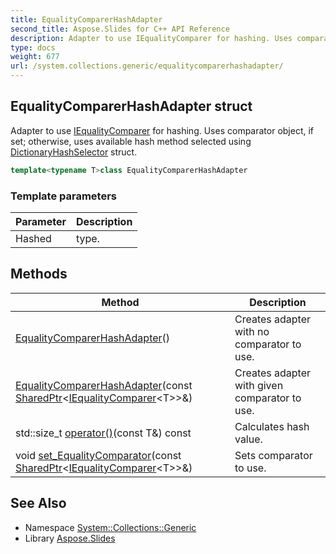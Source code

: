 ```yaml
---
title: EqualityComparerHashAdapter
second_title: Aspose.Slides for C++ API Reference
description: Adapter to use IEqualityComparer for hashing. Uses comparator object, if set; otherwise, uses available hash method selected using DictionaryHashSelector struct.
type: docs
weight: 677
url: /system.collections.generic/equalitycomparerhashadapter/
---
```

## EqualityComparerHashAdapter struct


Adapter to use [IEqualityComparer](../iequalitycomparer/) for hashing. Uses comparator object, if set; otherwise, uses available hash method selected using [DictionaryHashSelector](../dictionaryhashselector/) struct.

```cpp
template<typename T>class EqualityComparerHashAdapter
```


### Template parameters

| Parameter | Description |
| --- | --- |
| Hashed | type. |
## Methods

| Method | Description |
| --- | --- |
|  [EqualityComparerHashAdapter](./equalitycomparerhashadapter/)() | Creates adapter with no comparator to use. |
|  [EqualityComparerHashAdapter](./equalitycomparerhashadapter/)(const [SharedPtr](../../system/sharedptr/)\<[IEqualityComparer](../iequalitycomparer/)\<T\>\>\&) | Creates adapter with given comparator to use. |
| std::size_t [operator()](./operator_call/)(const T\&) const | Calculates hash value. |
| void [set_EqualityComparator](./set_equalitycomparator/)(const [SharedPtr](../../system/sharedptr/)\<[IEqualityComparer](../iequalitycomparer/)\<T\>\>\&) | Sets comparator to use. |

## See Also

* Namespace [System::Collections::Generic](../)
* Library [Aspose.Slides](../../)